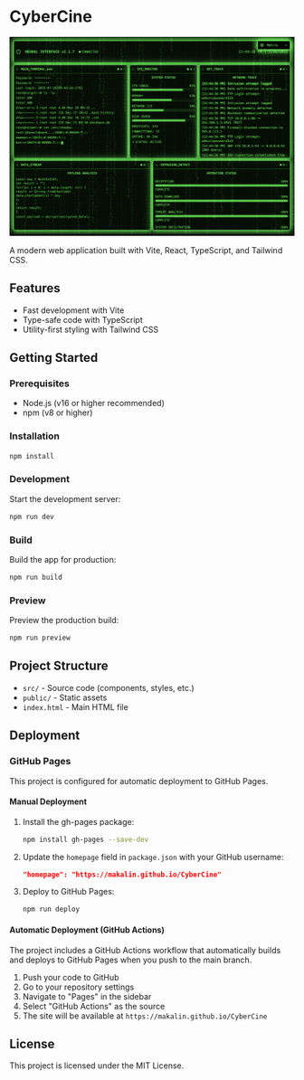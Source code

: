 # CyberCine

![CyberCine Screenshot](screenshot.png)

A modern web application built with Vite, React, TypeScript, and Tailwind CSS.

## Features
- Fast development with Vite
- Type-safe code with TypeScript
- Utility-first styling with Tailwind CSS

## Getting Started

### Prerequisites
- Node.js (v16 or higher recommended)
- npm (v8 or higher)

### Installation

```bash
npm install
```

### Development

Start the development server:

```bash
npm run dev
```

### Build

Build the app for production:

```bash
npm run build
```

### Preview

Preview the production build:

```bash
npm run preview
```

## Project Structure

- `src/` - Source code (components, styles, etc.)
- `public/` - Static assets
- `index.html` - Main HTML file

## Deployment

### GitHub Pages

This project is configured for automatic deployment to GitHub Pages.

#### Manual Deployment

1. Install the gh-pages package:
   ```bash
   npm install gh-pages --save-dev
   ```

2. Update the `homepage` field in `package.json` with your GitHub username:
   ```json
   "homepage": "https://makalin.github.io/CyberCine"
   ```

3. Deploy to GitHub Pages:
   ```bash
   npm run deploy
   ```

#### Automatic Deployment (GitHub Actions)

The project includes a GitHub Actions workflow that automatically builds and deploys to GitHub Pages when you push to the main branch.

1. Push your code to GitHub
2. Go to your repository settings
3. Navigate to "Pages" in the sidebar
4. Select "GitHub Actions" as the source
5. The site will be available at `https://makalin.github.io/CyberCine`

## License

This project is licensed under the MIT License. 